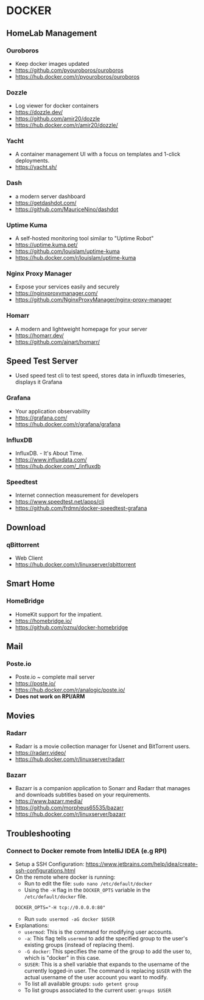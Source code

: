 # DOCKER

## HomeLab Management


### Ouroboros
* Keep docker images updated
* https://github.com/pyouroboros/ouroboros
* https://hub.docker.com/r/pyouroboros/ouroboros

### Dozzle
* Log viewer for docker containers
* https://dozzle.dev/
* https://github.com/amir20/dozzle
* https://hub.docker.com/r/amir20/dozzle/

### Yacht
* A container management UI with a focus on templates and 1-click deployments.
* https://yacht.sh/

### Dash
* a modern server dashboard
* https://getdashdot.com/
* https://github.com/MauriceNino/dashdot

### Uptime Kuma
* A self-hosted monitoring tool similar to "Uptime Robot"
* https://uptime.kuma.pet/
* https://github.com/louislam/uptime-kuma
* https://hub.docker.com/r/louislam/uptime-kuma

### Nginx Proxy Manager
* Expose your services easily and securely
* https://nginxproxymanager.com/
* https://github.com/NginxProxyManager/nginx-proxy-manager

### Homarr
* A modern and lightweight homepage for your server
* https://homarr.dev/
* https://github.com/ajnart/homarr/

## Speed Test Server

* Used speed test cli to test speed, stores data in influxdb timeseries, displays it Grafana

### Grafana
* Your application observability
* https://grafana.com/
* https://hub.docker.com/r/grafana/grafana

### InfluxDB
* InfluxDB. - It's About Time.
* https://www.influxdata.com/
* https://hub.docker.com/_/influxdb

### Speedtest
* Internet connection measurement for developers
* https://www.speedtest.net/apps/cli
* https://github.com/frdmn/docker-speedtest-grafana

## Download

### qBittorrent
* Web Client 
* https://hub.docker.com/r/linuxserver/qbittorrent

## Smart Home

### HomeBridge
* HomeKit support for the impatient.
* https://homebridge.io/
* https://github.com/oznu/docker-homebridge

## Mail

### Poste.io
* Poste.io ~ complete mail server
* https://poste.io/
* https://hub.docker.com/r/analogic/poste.io/
* **Does not work on RPI/ARM**

## Movies

### Radarr
* Radarr is a movie collection manager for Usenet and BitTorrent users.
* https://radarr.video/
* https://hub.docker.com/r/linuxserver/radarr


### Bazarr
* Bazarr is a companion application to Sonarr and Radarr that manages and downloads subtitles based on your requirements.
* https://www.bazarr.media/
* https://github.com/morpheus65535/bazarr
* https://hub.docker.com/r/linuxserver/bazarr

## Troubleshooting

### Connect to Docker remote from IntelliJ IDEA (e.g RPI)
 * Setup a SSH Configuration: https://www.jetbrains.com/help/idea/create-ssh-configurations.html
 * On the remote where docker is running:
   * Run to edit the file: `sudo nano /etc/default/docker`
   * Using the `-H` flag in the `DOCKER_OPTS` variable in the `/etc/default/docker` file.
    ````
    DOCKER_OPTS="-H tcp://0.0.0.0:80"
    ````
   * Run `sudo usermod -aG docker $USER`
 * Explanations:
   * `usermod`: This is the command for modifying user accounts.
   * `-a`: This flag tells `usermod` to add the specified group to the user's existing groups (instead of replacing them).
   * `-G docker`: This specifies the name of the group to add the user to, which is "docker" in this case.
   * `$USER`: This is a shell variable that expands to the username of the currently logged-in user. The command is replacing `$USER` with the actual username of the user account you want to modify.
   * To list all available groups: `sudo getent group`
   * To list groups associated to the current user: `groups $USER`
